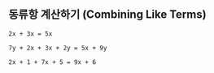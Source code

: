 ## 동류항 계산하기 (Combining Like Terms)

`2x + 3x = 5x`

`7y + 2x + 3x + 2y = 5x + 9y` 

`2x + 1 + 7x + 5 = 9x + 6`

